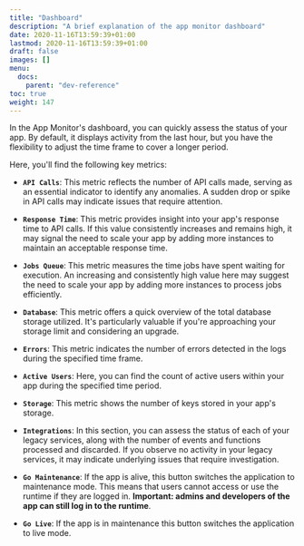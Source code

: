 ```yaml
---
title: "Dashboard"
description: "A brief explanation of the app monitor dashboard"
date: 2020-11-16T13:59:39+01:00
lastmod: 2020-11-16T13:59:39+01:00
draft: false
images: []
menu:
  docs:
    parent: "dev-reference"
toc: true
weight: 147
---
```


In the App Monitor's dashboard, you can quickly assess the status of your app. By default, it displays activity from the last hour, but you have the flexibility to adjust the time frame to cover a longer period.

Here, you'll find the following key metrics:

- **`API Calls`**: This metric reflects the number of API calls made, serving as an essential indicator to identify any anomalies. A sudden drop or spike in API calls may indicate issues that require attention.

- **`Response Time`**: This metric provides insight into your app's response time to API calls. If this value consistently increases and remains high, it may signal the need to scale your app by adding more instances to maintain an acceptable response time.

- **`Jobs Queue`**: This metric measures the time jobs have spent waiting for execution. An increasing and consistently high value here may suggest the need to scale your app by adding more instances to process jobs efficiently.

- **`Database`**: This metric offers a quick overview of the total database storage utilized. It's particularly valuable if you're approaching your storage limit and considering an upgrade.

- **`Errors`**: This metric indicates the number of errors detected in the logs during the specified time frame.

- **`Active Users`**: Here, you can find the count of active users within your app during the specified time period.

- **`Storage`**: This metric shows the number of keys stored in your app's storage.

- **`Integrations`**: In this section, you can assess the status of each of your legacy services, along with the number of events and functions processed and discarded. If you observe no activity in your legacy services, it may indicate underlying issues that require investigation.

- **`Go Maintenance`**: If the app is alive, this button switches the application to maintenance mode. This means that users cannot access or use the runtime if they are logged in.
  **Important: admins and developers of the app can still log in to the runtime**.

- **`Go Live`**: If the app is in maintenance this button switches the application to live mode.
